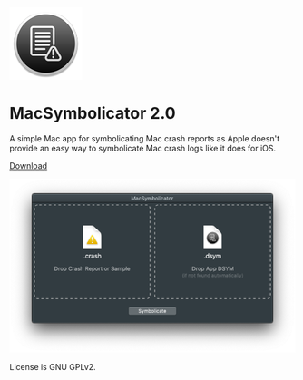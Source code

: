 ![MacSymbolicator](/Resources/Assets.xcassets/AppIcon.appiconset/Icon_128x128.png?raw=true)

# MacSymbolicator 2.0
	
A simple Mac app for symbolicating Mac crash reports as Apple doesn't provide an easy way to symbolicate Mac crash logs like it does for iOS.

[Download](http://mahdi.jp/apps/macsymbolicator)

![MacSymbolicator](/screenshot.png?raw=true)

License is GNU GPLv2.
